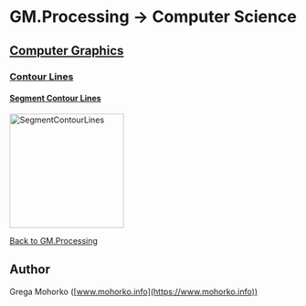 # GM.Processing -> Computer Science

## [Computer Graphics](ComputerGraphics)

### [Contour Lines](ComputerGraphics/ContourLines)

#### [Segment Contour Lines](ComputerGraphics/ContourLines/SegmentContourLines.md)

<img src="/Documentation/Signal/Image/Segmentation/Clustering/SLIC/SLIC%20Yamaha%20k=64.gif" alt="SegmentContourLines" title="Segment Contour Lines" height="200">

[Back to GM.Processing](https://github.com/GregaMohorko/GM.Processing)

## Author
Grega Mohorko ([www.mohorko.info](https://www.mohorko.info))
